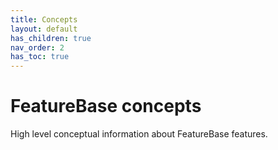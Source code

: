 ```yaml
---
title: Concepts
layout: default
has_children: true
nav_order: 2
has_toc: true
---
```


# FeatureBase concepts

High level conceptual information about FeatureBase features.
